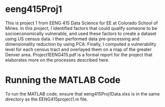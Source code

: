 # eeng415Proj1
This is project 1 from EENG 415 Data Science for EE at Colorado School of Mines. In this project, I identified factors that could qualify someone to be socioeconomically vulnerable, and used these factors to create a dataset using US census data. I then performed data pre-processing and dimensionality reduction by using PCA. Finally, I computed a vulnerability level for each census tract and overlayed them on a map of the greater Denver area. Project1EENG415.pdf is a formal report for the project that elaborates more on the processes described here.

# Running the MATLAB Code
To run the MATLAB code, ensure that eeng415Proj1Data.xlxs is in the same directory as the EENG415project1.m file.
